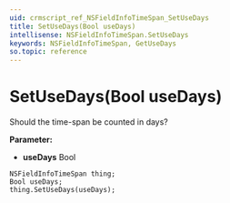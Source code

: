 ```yaml
---
uid: crmscript_ref_NSFieldInfoTimeSpan_SetUseDays
title: SetUseDays(Bool useDays)
intellisense: NSFieldInfoTimeSpan.SetUseDays
keywords: NSFieldInfoTimeSpan, GetUseDays
so.topic: reference
---
```


# SetUseDays(Bool useDays)

Should the time-span be counted in days?

**Parameter:** 
 - **useDays** Bool

```crmscript
NSFieldInfoTimeSpan thing;
Bool useDays;
thing.SetUseDays(useDays);
```

